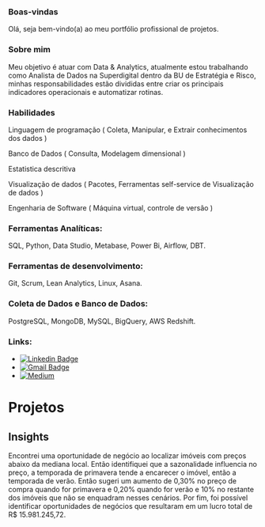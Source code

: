 ### Boas-vindas

Olá, seja bem-vindo(a) ao meu portfólio profissional de projetos.  

### Sobre mim

Meu objetivo é atuar com Data & Analytics, atualmente estou trabalhando como Analista de Dados na Superdigital dentro da BU de Estratégia e Risco, minhas responsabilidades estão divididas entre criar os principais indicadores operacionais e automatizar rotinas. 

### Habilidades

Linguagem de programação ( Coleta, Manipular, e Extrair conhecimentos dos dados ) 

Banco de Dados ( Consulta, Modelagem dimensional ) 

Estatistica descritiva 

Visualização de dados ( Pacotes, Ferramentas self-service de Visualização de dados ) 

Engenharia de Software ( Máquina virtual, controle de versão )

### Ferramentas Analíticas: 

 SQL, Python, Data Studio, Metabase, Power Bi, Airflow, DBT.

### Ferramentas de desenvolvimento: 

Git, Scrum, Lean Analytics, Linux, Asana.

### Coleta de Dados e Banco de Dados:

PostgreSQL, MongoDB, MySQL, BigQuery, AWS Redshift.

### Links:

* [![Linkedin Badge](https://img.shields.io/badge/-LinkedIn-blue?style=flat&logo=LinkedIn&logoColor=white)](https://www.linkedin.com/in/marcusviniciusbragion//)
* [![Gmail Badge](https://img.shields.io/badge/-Gmail-c14438?style=flat-square&logo=Gmail&logoColor=white&link=mailto:vinibragion@gmail.com)](mailto:vinibragion@gmail.com)
* [![Medium](https://img.shields.io/badge/Medium-12100E?style=for-the-badge&logo=medium&logoColor=white)](https://medium.com/@marcusbragion//)

# Projetos 

## Insights

Encontrei uma oportunidade de negócio ao localizar imóveis com preços abaixo da mediana local. Então identifiquei que a sazonalidade influencia no preço, a temporada de primavera tende a encarecer o imóvel, então a temporada de verão. Então sugeri um aumento de 0,30% no preço de compra quando for primavera e 0,20% quando for verão e 10% no restante dos imóveis que não se enquadram nesses cenários. Por fim, foi possível identificar oportunidades de negócios que resultaram em um lucro total de R$ 15.981.245,72.
